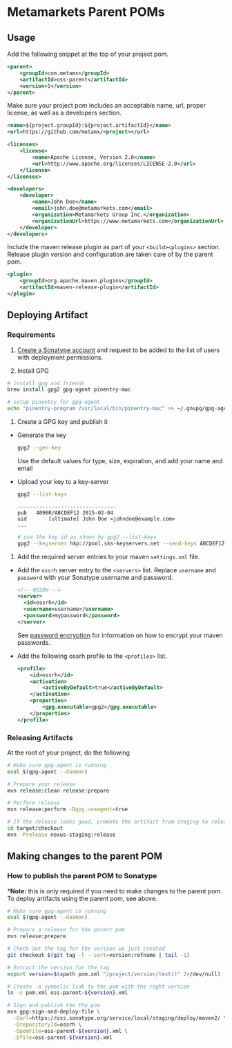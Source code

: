 # Metamarkets Parent POMs

## Usage

Add the following snippet at the top of your project pom.

```xml
<parent>
    <groupId>com.metamx</groupId>
    <artifactId>oss-parent</artifactId>
    <version>1</version>
</parent>
```

Make sure your project pom includes an acceptable name, url, proper license,
as well as a developers section.

```xml
<name>${project.groupId}:${project.artifactId}</name>
<url>https://github.com/metamx/<project></url>

<licenses>
    <license>
        <name>Apache License, Version 2.0</name>
        <url>http://www.apache.org/licenses/LICENSE-2.0</url>
    </license>
</licenses>

<developers>
    <developer>
        <name>John Doe</name>
        <email>john.doe@metamarkets.com</email>
        <organization>Metamarkets Group Inc.</organization>
        <organizationUrl>https://www.metamarkets.com</organizationUrl>
    </developer>
</developers>
```

Include the maven release plugin as part of your `<build><plugins>` section.
Release plugin version and configuration are taken care of by the parent pom.

```xml
<plugin>
    <groupId>org.apache.maven.plugins</groupId>
    <artifactId>maven-release-plugin</artifactId>
</plugin>
```

## Deploying Artifact

### Requirements

1. [Create a Sonatype account](https://issues.sonatype.org/secure/Signup!default.jspa)
   and request to be added to the list of users with deployment permissions.

1. Install GPG

  ```bash
  # install gpg and friends
  brew install gpg2 gpg-agent pinentry-mac
  
  # setup pinentry for gpg-agent
  echo "pinentry-program /usr/local/bin/pinentry-mac" >> ~/.gnupg/gpg-agent.conf
  ```

1. Create a GPG key and publish it

  - Generate the key

    ```bash
    gpg2 --gen-key
    ```

    Use the default values for type, size, expiration, and add your name and
    email

  - Upload your key to a key-server

    ```bash
    gpg2 --list-keys
    ```

        --------------------------------
        pub   4096R/ABCDEF12 2015-02-04
        uid       [ultimate] John Doe <johndoe@example.com>
        ...

    ```bash
    # use the key id as shown by gpg2 --list-keys
    gpg2 --keyserver hkp://pool.sks-keyservers.net --send-keys ABCDEF12
    ```

1. Add the required server entries to your maven `settings.xml` file.

  - Add the `ossrh` server entry to the `<servers>` list.  Replace `username` and `password` with your Sonatype username and password.

    ```xml
    <!-- OSSRH -->
    <server>
      <id>ossrh</id>
      <username>username</username>
      <password>mypassword</password>
    </server>
    ```

    See [password encryption](http://maven.apache.org/guides/mini/guide-encryption.html)
    for information on how to encrypt your maven passwords.

  - Add the following ossrh profile to the `<profiles>` list.

    ```xml
    <profile>
        <id>ossrh</id>
        <activation>
            <activeByDefault>true</activeByDefault>
        </activation>
        <properties>
            <gpg.executable>gpg2</gpg.executable>
        </properties>
    </profile>
    ```

### Releasing Artifacts

At the root of your project, do the following

```bash
# Make sure gpg-agent is running
eval $(gpg-agent --daemon)

# Prepare your release
mvn release:clean release:prepare

# Perform release
mvn release:perform -Dgpg.useagent=true

# If the release looks good, promote the artifact from staging to release
cd target/checkout
mvn -Prelease nexus-staging:release
```

## Making changes to the parent POM

### How to publish the parent POM to Sonatype

***Note:** this is only required if you need to make changes to the parent pom.
To deploy artifacts using the parent pom, see above.

```bash
# Make sure gpg-agent is running
eval $(gpg-agent --daemon)

# Prepare a release for the parent pom
mvn release:prepare

# Check out the tag for the version we just created
git checkout $(git tag -l --sort=version:refname | tail -1)

# Extract the version for the tag
export version=$(xpath pom.xml "/project/version/text()" 2>/dev/null)

# Create  a symbolic link to the pom with the right version
ln -s pom.xml oss-parent-${version}.xml

# Sign and publish the the pom
mvn gpg:sign-and-deploy-file \
  -Durl=https://oss.sonatype.org/service/local/staging/deploy/maven2/ \
  -DrepositoryId=ossrh \
  -DpomFile=oss-parent-${version}.xml \
  -Dfile=oss-parent-${version}.xml
```
